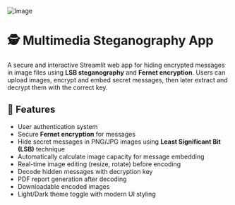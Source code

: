![Image](https://github.com/user-attachments/assets/3021bcef-ff98-4dd4-ba97-cf7a0f458813)

# 🕵️ Multimedia Steganography App
A secure and interactive Streamlit web app for hiding encrypted messages in image files using **LSB steganography** and **Fernet encryption**. Users can upload images, encrypt and embed secret messages, then later extract and decrypt them with the correct key.

## 🔐 Features
- User authentication system
- Secure **Fernet encryption** for messages
- Hide secret messages in PNG/JPG images using **Least Significant Bit (LSB)** technique
- Automatically calculate image capacity for message embedding
- Real-time image editing (resize, rotate) before encoding
- Decode hidden messages with decryption key
- PDF report generation after decoding
- Downloadable encoded images
- Light/Dark theme toggle with modern UI styling
